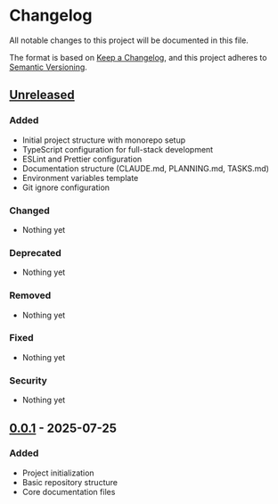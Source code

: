 # Changelog

All notable changes to this project will be documented in this file.

The format is based on [Keep a Changelog](https://keepachangelog.com/en/1.0.0/),
and this project adheres to [Semantic Versioning](https://semver.org/spec/v2.0.0.html).

## [Unreleased]

### Added
- Initial project structure with monorepo setup
- TypeScript configuration for full-stack development
- ESLint and Prettier configuration
- Documentation structure (CLAUDE.md, PLANNING.md, TASKS.md)
- Environment variables template
- Git ignore configuration

### Changed
- Nothing yet

### Deprecated
- Nothing yet

### Removed
- Nothing yet

### Fixed
- Nothing yet

### Security
- Nothing yet

## [0.0.1] - 2025-07-25

### Added
- Project initialization
- Basic repository structure
- Core documentation files

[Unreleased]: https://github.com/yourusername/video-transcript-extractor/compare/v0.0.1...HEAD
[0.0.1]: https://github.com/yourusername/video-transcript-extractor/releases/tag/v0.0.1
